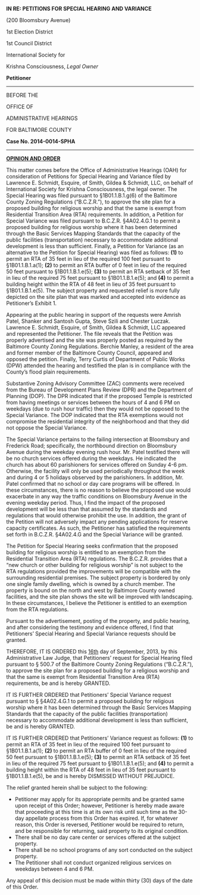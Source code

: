 **IN RE: PETITIONS FOR SPECIAL HEARING AND VARIANCE**(200 Bloomsbury Avenue)
 1st Election District
 1st Council District
 International Society for
 Krishna Consciousness, *Legal Owner* **Petitioner**---BEFORE THE
OFFICE OF
ADMINISTRATIVE HEARINGS
FOR BALTIMORE COUNTY **Case No. 2014-0014-SPHA** --- **<u>OPINION AND ORDER</u>** This matter comes before the Office of Administrative Hearings (OAH) for consideration of Petitions for Special Hearing and Variance filed by Lawrence E. Schmidt, Esquire, of Smith, Gildea & Schmidt, LLC, on behalf of International Society for Krishna Consciousness, the legal owner. The Special Hearing was filed pursuant to §1B01.1.B.1.g(6) of the Baltimore County Zoning Regulations (“B.C.Z.R.”), to approve the site plan for a proposed building for religious worship and that the same is exempt from Residential Transition Area (RTA) requirements. In addition, a Petition for Special Variance was filed pursuant to B.C.Z.R. §4A02.4.G.1 to permit a proposed building for religious worship where it has been determined through the Basic Services Mapping Standards that the capacity of the public facilities (transportation) necessary to accommodate additional development is less than sufficient. Finally, a Petition for Variance (as an alternative to the Petition for Special Hearing) was filed as follows: **(1)** to permit an RTA of 35 feet in lieu of the required 100 feet pursuant to §1B01.1.B.1.a(1); **(2)** to permit an RTA buffer of 0 feet in lieu of the required 50 feet pursuant to §1B01.1.B.1.e(5); **(3)** to permit an RTA setback of 35 feet in lieu of the required 75 feet pursuant to §1B01.1.B.1.e(5); and **(4)** to permit a building height within the RTA of 48 feet in lieu of 35 feet pursuant to §1B01.1.B.1.e(5). The subject property and requested relief is more fully depicted on the site plan that was marked and accepted into evidence as Petitioner’s Exhibit 1. Appearing at the public hearing in support of the requests were Amrish Patel, Shanker and Santosh Gupta, Steve Szili and Chester Luczak. Lawrence E. Schmidt, Esquire, of Smith, Gildea & Schmidt, LLC appeared and represented the Petitioner. The file reveals that the Petition was properly advertised and the site was properly posted as required by the Baltimore County Zoning Regulations. Berchie Manley, a resident of the area and former member of the Baltimore County Council, appeared and opposed the petition. Finally, Terry Curtis of Department of Public Works (DPW) attended the hearing and testified the plan is in compliance with the County’s flood plain requirements. Substantive Zoning Advisory Committee (ZAC) comments were received from the Bureau of Development Plans Review (DPR) and the Department of Planning (DOP). The DPR indicated that if the proposed Temple is restricted from having meetings or services between the hours of 4 and 6 PM on weekdays (due to rush hour traffic) then they would not be opposed to the Special Variance. The DOP indicated that the RTA exemptions would not compromise the residential integrity of the neighborhood and that they did not oppose the Special Variance. The Special Variance pertains to the failing intersection at Bloomsbury and Frederick Road; specifically, the northbound direction on Bloomsbury Avenue during the weekday evening rush hour. Mr. Patel testified there will be no church services offered during the weekdays. He indicated the church has about 60 parishioners for services offered on Sunday 4-6 pm. Otherwise, the facility will only be used periodically throughout the week and during 4 or 5 holidays observed by the parishioners. In addition, Mr. Patel confirmed that no school or day care programs will be offered. In these circumstances, there is no reason to believe the proposed use would exacerbate in any way the traffic conditions on Bloomsbury Avenue in the evening weekday period. Thus, I find the impact of the proposed development will be less than that assumed by the standards and regulations that would otherwise prohibit the use. In addition, the grant of the Petition will not adversely impact any pending applications for reserve capacity certificates. As such, the Petitioner has satisfied the requirements set forth in B.C.Z.R. §4A02.4.G and the Special Variance will be granted. The Petition for Special Hearing seeks confirmation that the proposed building for religious worship is entitled to an exemption from the Residential Transition Area (RTA) regulations. The B.C.Z.R. provides that a “new church or other building for religious worship” is not subject to the RTA regulations provided the improvements will be compatible with the surrounding residential premises. The subject property is bordered by only one single family dwelling, which is owned by a church member. The property is bound on the north and west by Baltimore County owned facilities, and the site plan shows the site will be improved with landscaping. In these circumstances, I believe the Petitioner is entitled to an exemption from the RTA regulations. Pursuant to the advertisement, posting of the property, and public hearing, and after considering the testimony and evidence offered, I find that Petitioners’ Special Hearing and Special Variance requests should be granted. THEREFORE, IT IS ORDERED this <u>16th</u> day of September, 2013, by this Administrative Law Judge, that Petitioners’ request for Special Hearing filed pursuant to § 500.7 of the Baltimore County Zoning Regulations (“B.C.Z.R.”), to approve the site plan for a proposed building for a religious worship and that the same is exempt from Residential Transition Area (RTA) requirements, be and is hereby GRANTED. IT IS FURTHER ORDERED that Petitioners’ Special Variance request pursuant to § §4A02.4.G.1 to permit a proposed building for religious worship where it has been determined through the Basic Services Mapping Standards that the capacity of the public facilities (transportation) necessary to accommodate additional development is less than sufficient, be and is hereby GRANTED. IT IS FURTHER ORDERED that Petitioners’ Variance request as follows: **(1)** to permit an RTA of 35 feet in lieu of the required 100 feet pursuant to §1B01.1.B.1.a(1); **(2)** to permit an RTA buffer of 0 feet in lieu of the required 50 feet pursuant to §1B01.1.B.1.e(5); **(3)** to permit an RTA setback of 35 feet in lieu of the required 75 feet pursuant to §1B01.1.B.1.e(5); and **(4)** to permit a building height within the RTA of 48 feet in lieu of 35 feet pursuant to §1B01.1.B.1.e(5), be and is hereby DISMISSED WITHOUT PREJUDICE. The relief granted herein shall be subject to the following:   * Petitioner may apply for its appropriate permits and be granted same upon receipt of this Order; however, Petitioner is hereby made aware that proceeding at this time is at its own risk until such time as the 30-day appellate process from this Order has expired. If, for whatever reason, this Order is reversed, Petitioner would be required to return, and be responsible for returning, said property to its original condition.   * There shall be no day care center or services offered at the subject property.   * There shall be no school programs of any sort conducted on the subject property.   * The Petitioner shall not conduct organized religious services on weekdays between 4 and 6 PM. Any appeal of this decision must be made within thirty (30) days of the date of this Order.